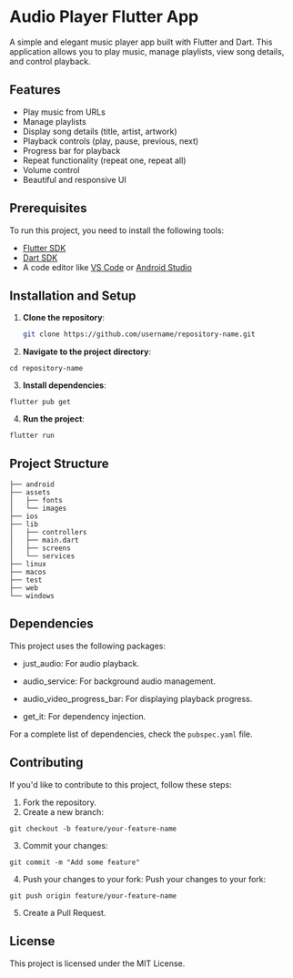 # Audio Player Flutter App

A simple and elegant music player app built with Flutter and Dart. This application allows you to play music, manage playlists, view song details, and control playback.

## Features

- Play music from URLs
- Manage playlists
- Display song details (title, artist, artwork)
- Playback controls (play, pause, previous, next)
- Progress bar for playback
- Repeat functionality (repeat one, repeat all)
- Volume control
- Beautiful and responsive UI

## Prerequisites

To run this project, you need to install the following tools:

- [Flutter SDK](https://flutter.dev/docs/get-started/install)
- [Dart SDK](https://dart.dev/get-dart)
- A code editor like [VS Code](https://code.visualstudio.com/) or [Android Studio](https://developer.android.com/studio)

## Installation and Setup

1. **Clone the repository**:

   ```bash
   git clone https://github.com/username/repository-name.git

2. **Navigate to the project directory**:
```
cd repository-name
```

3. **Install dependencies**:
```
flutter pub get
```

4. **Run the project**:
```
flutter run
```

## Project Structure
```
├── android
├── assets
│   ├── fonts
│   └── images
├── ios
├── lib
│   ├── controllers
│   ├── main.dart
│   ├── screens
│   └── services
├── linux
├── macos
├── test
├── web
└── windows
```

## Dependencies
This project uses the following packages:
- just_audio: For audio playback.

- audio_service: For background audio management.

- audio_video_progress_bar: For displaying playback progress.

- get_it: For dependency injection.

For a complete list of dependencies, check the `pubspec.yaml` file.

## Contributing
If you'd like to contribute to this project, follow these steps:
1. Fork the repository.
2. Create a new branch:
```
git checkout -b feature/your-feature-name
```
3. Commit your changes:
```
git commit -m "Add some feature"
```
4. Push your changes to your fork:
Push your changes to your fork:
```
git push origin feature/your-feature-name
```
5. Create a Pull Request.

## License
This project is licensed under the MIT License.
